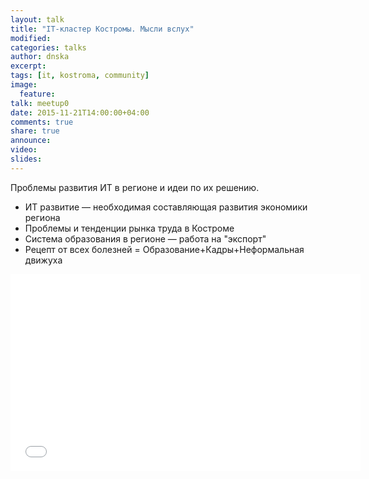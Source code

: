 ```yaml
---
layout: talk
title: "IT-кластер Костромы. Мысли вслух"
modified:
categories: talks
author: dnska
excerpt:
tags: [it, kostroma, community]
image:
  feature:
talk: meetup0
date: 2015-11-21T14:00:00+04:00
comments: true
share: true
announce:
video:
slides: 
---
```


Проблемы развития ИТ в регионе и идеи по их решению.

* ИТ развитие — необходимая составляющая развития экономики региона
* Проблемы и тенденции рынка труда в Костроме
* Система образования в регионе — работа на "экспорт"
* Рецепт от всех болезней = Образование+Кадры+Неформальная движуха

<iframe width="560" height="315" src="//www.youtube.com/embed/TguVA-qTrmc?start=8932" frameborder="0" allowfullscreen></iframe>